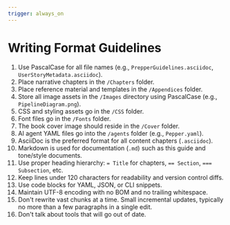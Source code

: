 ```yaml
---
trigger: always_on
---
```


# Writing Format Guidelines

1. Use PascalCase for all file names (e.g., `PrepperGuidelines.asciidoc`, `UserStoryMetadata.asciidoc`).
1. Place narrative chapters in the `/Chapters` folder.
1. Place reference material and templates in the `/Appendices` folder.
1. Store all image assets in the `/Images` directory using PascalCase (e.g., `PipelineDiagram.png`).
1. CSS and styling assets go in the `/CSS` folder.
1. Font files go in the `/Fonts` folder.
1. The book cover image should reside in the `/Cover` folder.
1. AI agent YAML files go into the `/agents` folder (e.g., `Pepper.yaml`).
1. AsciiDoc is the preferred format for all content chapters (`.asciidoc`).
1. Markdown is used for documentation (`.md`) such as this guide and tone/style documents.
1. Use proper heading hierarchy: `= Title` for chapters, `== Section`, `=== Subsection`, etc.
1. Keep lines under 120 characters for readability and version control diffs.
1. Use code blocks for YAML, JSON, or CLI snippets.
1. Maintain UTF-8 encoding with no BOM and no trailing whitespace.
1. Don't rewrite vast chunks at a time. Small incremental updates, typically no more than a few paragraphs in a single edit.
1. Don't talk about tools that will go out of date.